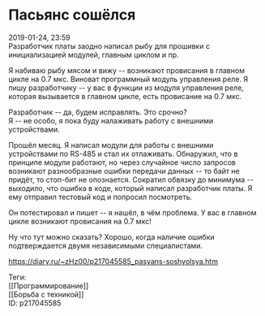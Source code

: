 Пасьянс сошёлся
================

   
 2019-01-24, 23:59   
  Разработчик платы заодно написал рыбу для прошивки с инициализацией модулей, главным циклом и пр.   
   
 Я набиваю рыбу мясом и вижу -- возникают провисания в главном цикле на 0.7 мкс. Виноват программный модуль управления реле. Я пишу разработчику -- у вас в функции из модуля управления реле, которая вызывается в главном цикле, есть провисание на 0.7 мкс.   
   
 Разработчик -- да, будем исправлять. Это срочно?   
 Я -- не особо, я пока буду налаживать работу с внешними устройствами.   
   
 Прошёл месяц. Я написал модули для работы с внешними устройствами по RS-485 и стал их отлаживать. Обнаружил, что в принципе модули работают, но через случайное число запросов возникают разнообразные ошибки передачи данных -- то байт не придёт, то стоп-бит не опознается. Сократил обвязку до минимума -- выходило, что ошибка в коде, который написал разработчик платы. Я ему отправил тестовый код и попросил посмотреть.   
   
 Он потестировал и пишет -- я нашёл, в чём проблема. У вас в главном цикле возникают провисания на 0.7 мкс!   
   
 Ну что тут можно сказать? Хорошо, когда наличие ошибки подтверждается двумя независимыми специалистами.   
    
 <https://diary.ru/~zHz00/p217045585_pasyans-soshyolsya.htm>   
   
 Теги:   
 [[Программирование]]   
 [[Борьба с техникой]]   
 ID: p217045585
